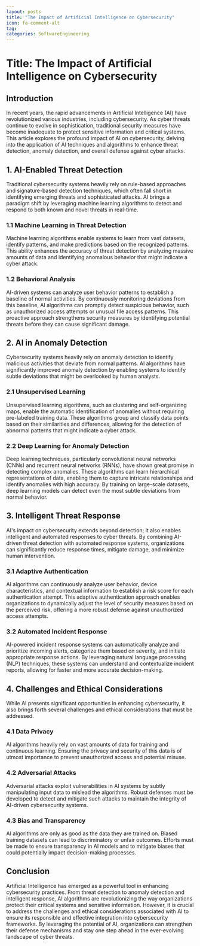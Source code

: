 ```yaml
---
layout: posts
title: "The Impact of Artificial Intelligence on Cybersecurity"
icon: fa-comment-alt
tag:      
categories: SoftwareEngineering
---
```



# Title: The Impact of Artificial Intelligence on Cybersecurity

## Introduction
In recent years, the rapid advancements in Artificial Intelligence (AI) have revolutionized various industries, including cybersecurity. As cyber threats continue to evolve in sophistication, traditional security measures have become inadequate to protect sensitive information and critical systems. This article explores the profound impact of AI on cybersecurity, delving into the application of AI techniques and algorithms to enhance threat detection, anomaly detection, and overall defense against cyber attacks.

## 1. AI-Enabled Threat Detection

Traditional cybersecurity systems heavily rely on rule-based approaches and signature-based detection techniques, which often fall short in identifying emerging threats and sophisticated attacks. AI brings a paradigm shift by leveraging machine learning algorithms to detect and respond to both known and novel threats in real-time.

### 1.1 Machine Learning in Threat Detection

Machine learning algorithms enable systems to learn from vast datasets, identify patterns, and make predictions based on the recognized patterns. This ability enhances the accuracy of threat detection by analyzing massive amounts of data and identifying anomalous behavior that might indicate a cyber attack.

### 1.2 Behavioral Analysis

AI-driven systems can analyze user behavior patterns to establish a baseline of normal activities. By continuously monitoring deviations from this baseline, AI algorithms can promptly detect suspicious behavior, such as unauthorized access attempts or unusual file access patterns. This proactive approach strengthens security measures by identifying potential threats before they can cause significant damage.

## 2. AI in Anomaly Detection

Cybersecurity systems heavily rely on anomaly detection to identify malicious activities that deviate from normal patterns. AI algorithms have significantly improved anomaly detection by enabling systems to identify subtle deviations that might be overlooked by human analysts.

### 2.1 Unsupervised Learning

Unsupervised learning algorithms, such as clustering and self-organizing maps, enable the automatic identification of anomalies without requiring pre-labeled training data. These algorithms group and classify data points based on their similarities and differences, allowing for the detection of abnormal patterns that might indicate a cyber attack.

### 2.2 Deep Learning for Anomaly Detection

Deep learning techniques, particularly convolutional neural networks (CNNs) and recurrent neural networks (RNNs), have shown great promise in detecting complex anomalies. These algorithms can learn hierarchical representations of data, enabling them to capture intricate relationships and identify anomalies with high accuracy. By training on large-scale datasets, deep learning models can detect even the most subtle deviations from normal behavior.

## 3. Intelligent Threat Response

AI's impact on cybersecurity extends beyond detection; it also enables intelligent and automated responses to cyber threats. By combining AI-driven threat detection with automated response systems, organizations can significantly reduce response times, mitigate damage, and minimize human intervention.

### 3.1 Adaptive Authentication

AI algorithms can continuously analyze user behavior, device characteristics, and contextual information to establish a risk score for each authentication attempt. This adaptive authentication approach enables organizations to dynamically adjust the level of security measures based on the perceived risk, offering a more robust defense against unauthorized access attempts.

### 3.2 Automated Incident Response

AI-powered incident response systems can automatically analyze and prioritize incoming alerts, categorize them based on severity, and initiate appropriate response actions. By leveraging natural language processing (NLP) techniques, these systems can understand and contextualize incident reports, allowing for faster and more accurate decision-making.

## 4. Challenges and Ethical Considerations

While AI presents significant opportunities in enhancing cybersecurity, it also brings forth several challenges and ethical considerations that must be addressed.

### 4.1 Data Privacy

AI algorithms heavily rely on vast amounts of data for training and continuous learning. Ensuring the privacy and security of this data is of utmost importance to prevent unauthorized access and potential misuse.

### 4.2 Adversarial Attacks

Adversarial attacks exploit vulnerabilities in AI systems by subtly manipulating input data to mislead the algorithms. Robust defenses must be developed to detect and mitigate such attacks to maintain the integrity of AI-driven cybersecurity systems.

### 4.3 Bias and Transparency

AI algorithms are only as good as the data they are trained on. Biased training datasets can lead to discriminatory or unfair outcomes. Efforts must be made to ensure transparency in AI models and to mitigate biases that could potentially impact decision-making processes.

## Conclusion

Artificial Intelligence has emerged as a powerful tool in enhancing cybersecurity practices. From threat detection to anomaly detection and intelligent response, AI algorithms are revolutionizing the way organizations protect their critical systems and sensitive information. However, it is crucial to address the challenges and ethical considerations associated with AI to ensure its responsible and effective integration into cybersecurity frameworks. By leveraging the potential of AI, organizations can strengthen their defense mechanisms and stay one step ahead in the ever-evolving landscape of cyber threats.